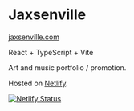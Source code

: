 # Jaxsenville

[jaxsenville.com](https://jaxsenville.com/)

React + TypeScript + Vite

Art and music portfolio / promotion.

Hosted on [Netlify](https://www.netlify.com/).

[![Netlify Status](https://api.netlify.com/api/v1/badges/b3e13115-8937-4401-a4d6-e3e7bd4a891e/deploy-status)](https://app.netlify.com/sites/jaxsenville/deploys)